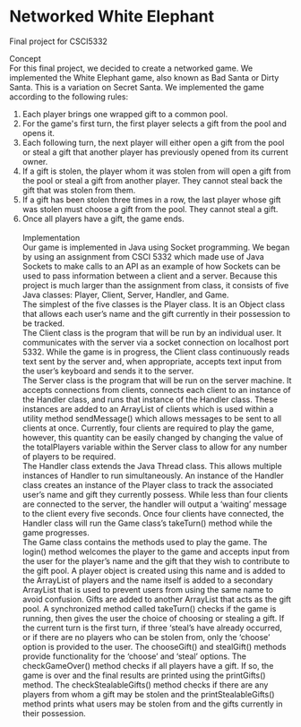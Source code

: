# Networked White Elephant
Final project for CSCI5332

Concept<br/>
For this final project, we decided to create a networked game. We implemented the White Elephant game, also known as Bad Santa or Dirty Santa. This is a variation on Secret Santa. We implemented the game according to the following rules: 
1.	Each player brings one wrapped gift to a common pool. 
2.	For the game's first turn, the first player selects a gift from the pool and opens it. 
3.	Each following turn, the next player will either open a gift from the pool or steal a gift that another player has previously opened from its current owner. 
4.	If a gift is stolen, the player whom it was stolen from will open a gift from the pool or steal a gift from another player. They cannot steal back the gift that was stolen from them. 
5.	If a gift has been stolen three times in a row, the last player whose gift was stolen must choose a gift from the pool. They cannot steal a gift.  
6.	Once all players have a gift, the game ends.<br/><br/>
Implementation<br/>
Our game is implemented in Java using Socket programming. We began by using an assignment from CSCI 5332 which made use of Java Sockets to make calls to an API as an example of how Sockets can be used to pass information between a client and a server. Because this project is much larger than the assignment from class, it consists of five Java classes: Player, Client, Server, Handler, and Game. <br/>
The simplest of the five classes is the Player class. It is an Object class that allows each user’s name and the gift currently in their possession to be tracked. <br/>
The Client class is the program that will be run by an individual user. It communicates with the server via a socket connection on localhost port 5332. While the game is in progress, the Client class continuously reads text sent by the server and, when appropriate, accepts text input from the user’s keyboard and sends it to the server. <br/>
The Server class is the program that will be run on the server machine. It accepts connections from clients, connects each client to an instance of the Handler class, and runs that instance of the Handler class. These instances are added to an ArrayList of clients which is used within a utility method sendMessage() which allows messages to be sent to all clients at once. Currently, four clients are required to play the game, however, this quantity can be easily changed by changing the value of the totalPlayers variable within the Server class to allow for any number of players to be required. <br/>
The Handler class extends the Java Thread class. This allows multiple instances of Handler to run simultaneously. An instance of the Handler class creates an instance of the Player class to track the associated user’s name and gift they currently possess. While less than four clients are connected to the server, the handler will output a ‘waiting’ message to the client every five seconds. Once four clients have connected, the Handler class will run the Game class’s takeTurn() method while the game progresses.<br/>
The Game class contains the methods used to play the game. The login() method welcomes the player to the game and accepts input from the user for the player’s name and the gift that they wish to contribute to the gift pool. A player object is created using this name and is added to the ArrayList of players and the name itself is added to a secondary ArrayList that is used to prevent users from using the same name to avoid confusion. Gifts are added to another ArrayList that acts as the gift pool. A synchronized method called takeTurn() checks if the game is running, then gives the user the choice of choosing or stealing a gift. If the current turn is the first turn, if three ‘steal’s have already occurred, or if there are no players who can be stolen from, only the ‘choose’ option is provided to the user. The chooseGift() and stealGift() methods provide functionality for the ‘choose’ and ‘steal’ options. The checkGameOver() method checks if all players have a gift. If so, the game is over and the final results are printed using the printGifts() method. The checkStealableGifts() method checks if there are any players from whom a gift may be stolen and the printStealableGifts() method prints what users may be stolen from and the gifts currently in their possession. 
